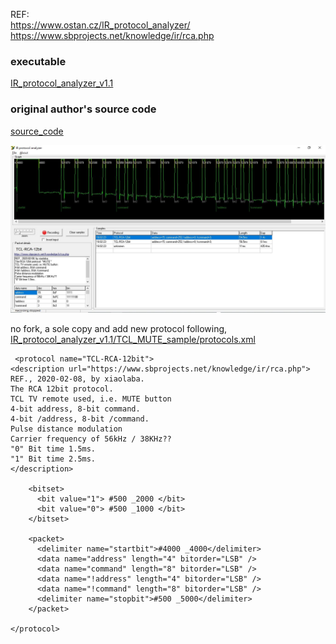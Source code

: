 REF:  
https://www.ostan.cz/IR_protocol_analyzer/  
https://www.sbprojects.net/knowledge/ir/rca.php  

### executable
[IR_protocol_analyzer_v1.1](IR_protocol_analyzer_v1.1)  

### original author's source code
[source_code](source_code/)  

![IR_protocol_analyzer_v1.1/TCL_MUTE_sample/TCL_NUTE.JPG](IR_protocol_analyzer_v1.1/TCL_MUTE_sample/TCL_NUTE.JPG)  

no fork, a sole copy and add new protocol following,
[IR_protocol_analyzer_v1.1/TCL_MUTE_sample/protocols.xml](IR_protocol_analyzer_v1.1/TCL_MUTE_sample/protocols.xml)  
```
 <protocol name="TCL-RCA-12bit">
<description url="https://www.sbprojects.net/knowledge/ir/rca.php">
REF., 2020-02-08, by xiaolaba.
The RCA 12bit protocol.
TCL TV remote used, i.e. MUTE button
4-bit address, 8-bit command.
4-bit /address, 8-bit /command.
Pulse distance modulation
Carrier frequency of 56kHz / 38KHz??
"0" Bit time 1.5ms.
"1" Bit time 2.5ms.
</description>
   
    <bitset>
      <bit value="1"> #500 _2000 </bit>
      <bit value="0"> #500 _1000 </bit>
    </bitset>
            
    <packet>
      <delimiter name="startbit">#4000 _4000</delimiter>
      <data name="address" length="4" bitorder="LSB" />
      <data name="command" length="8" bitorder="LSB" />
	  <data name="!address" length="4" bitorder="LSB" />
      <data name="!command" length="8" bitorder="LSB" />
      <delimiter name="stopbit">#500 _5000</delimiter>
    </packet>
  
</protocol>

```

